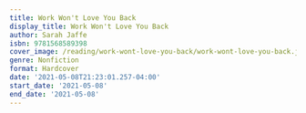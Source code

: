 ```yaml
---
title: Work Won't Love You Back
display_title: Work Won't Love You Back
author: Sarah Jaffe
isbn: 9781568589398
cover_image: /reading/work-wont-love-you-back/work-wont-love-you-back.jpg
genre: Nonfiction
format: Hardcover
date: '2021-05-08T21:23:01.257-04:00'
start_date: '2021-05-08'
end_date: '2021-05-08'
---
```


